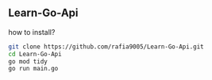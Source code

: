 ## Learn-Go-Api

how to install?

```bash
git clone https://github.com/rafia9005/Learn-Go-Api.git
cd Learn-Go-Api
go mod tidy
go run main.go
```

```

```

